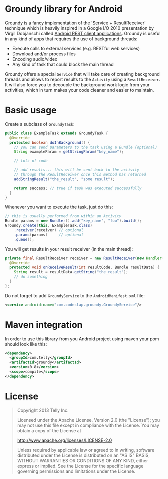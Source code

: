 Groundy library for Android
===========================

Groundy is a fancy implementation of the 'Service + ResultReceiver' technique which
is heavily inspired in a Google I/O 2010 presentation by Virgil Dobjanschi
called [Android REST client applications][1]. Groundy is useful in any kind of apps
that requires the use of background threads:

- Execute calls to external services (e.g. RESTful web services)
- Download and/or process files
- Encoding audio/video
- Any kind of task that could block the main thread

Groundy offers a special `Service` that will take care of creating background
threads and allows to report results to the `Activity` using a `ResultReceiver`.
It will also force you to decouple the background work logic from your activities,
which in turn makes your code cleaner and easier to maintain.

Basic usage
===========

Create a subclass of `GroundyTask`:

```java
public class ExampleTask extends GroundyTask {
  @Override
  protected boolean doInBackground() {
    // you can send parameters to the task using a Bundle (optional)
    String exampleParam = getStringParam("key_name");

    // lots of code

    // add results... this will be sent back to the activity
    // through the ResultReceiver once this method has returned
    addStringResult("the_result", "some result");

    return success; // true if task was executed successfully
  }
}
```

Whenever you want to execute the task, just do this:

```java
// this is usually performed from within an Activity
Bundle params = new Bundler().add("key_name", "foo").build();
Groundy.create(this, ExampleTask.class)
    .receiver(receiver) // optional
    .params(params)     // optional
    .queue();
```

You will get results in your result receiver (in the main thread):

```java
private final ResultReceiver receiver = new ResultReceiver(new Handler()){
  @Override
  protected void onReceiveResult(int resultCode, Bundle resultData) {
    String result = resultData.getString("the_result");
    // do something
  }
};
```

Do not forget to add `GroundyService` to the `AndroidManifest.xml` file:

```xml
<service android:name="com.codeslap.groundy.GroundyService"/>
```

Maven integration
=================

In order to use this library from you Android project using maven your pom should look like this:

```xml
<dependency>
  <groupId>com.telly</groupId>
  <artifactId>groundy</artifactId>
  <version>0.8</version>
  <scope>compile</scope>
</dependency>
```

License
=======

>Copyright 2013 Telly Inc.
>
>Licensed under the Apache License, Version 2.0 (the "License");
>you may not use this file except in compliance with the License.
>You may obtain a copy of the License at
>
>  http://www.apache.org/licenses/LICENSE-2.0
>
>Unless required by applicable law or agreed to in writing, software
>distributed under the License is distributed on an "AS IS" BASIS,
>WITHOUT WARRANTIES OR CONDITIONS OF ANY KIND, either express or implied.
>See the License for the specific language governing permissions and
>limitations under the License.

  [1]: http://www.youtube.com/watch?v=xHXn3Kg2IQE